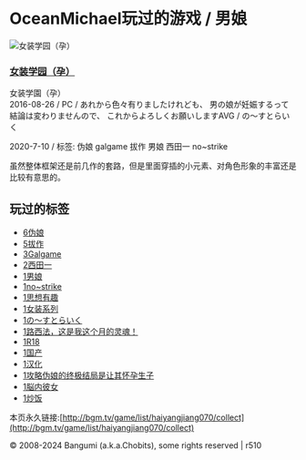 # OceanMichael玩过的游戏 / 男娘

![女装学园（孕）](https://img.bgm.tv/img/no_icon_subject.png)

### [女装学园（孕）](/subject/182369) 
女装学園（孕）  
2016-08-26 / PC / あれから色々有りましたけれども、 男の娘が妊娠するって結論は変わりませんので、 これからよろしくお願いしますAVG / の～すとらいく

2020-7-10 / 标签: 伪娘 galgame 拔作 男娘 西田一 no~strike

虽然整体框架还是前几作的套路，但是里面穿插的小元素、对角色形象的丰富还是比较有意思的。

## 玩过的标签

-   [6伪娘](/game/list/haiyangjiang070/collect?tag=%E4%BC%AA%E5%A8%98)
-   [5拔作](/game/list/haiyangjiang070/collect?tag=%E6%8B%94%E4%BD%9C)
-   [3Galgame](/game/list/haiyangjiang070/collect?tag=Galgame)
-   [2西田一](/game/list/haiyangjiang070/collect?tag=%E8%A5%BF%E7%94%B0%E4%B8%80)
-   [1男娘](/game/list/haiyangjiang070/collect?tag=%E7%94%B7%E5%A8%98)
-   [1no~strike](/game/list/haiyangjiang070/collect?tag=no%7Estrike)
-   [1思想有趣](/game/list/haiyangjiang070/collect?tag=%E6%80%9D%E6%83%B3%E6%9C%89%E8%B6%A3)
-   [1女装系列](/game/list/haiyangjiang070/collect?tag=%E5%A5%B3%E8%A3%85%E7%B3%BB%E5%88%97)
-   [1の～すとらいく](/game/list/haiyangjiang070/collect?tag=%E3%81%AE%EF%BD%9E%E3%81%99%E3%81%A8%E3%82%89%E3%81%84%E3%81%8F)
-   [1路西法，这是我这个月的灵魂！](/game/list/haiyangjiang070/collect?tag=%E8%B7%AF%E8%A5%BF%E6%B3%95%EF%BC%8C%E8%BF%99%E6%98%AF%E6%88%91%E8%BF%99%E4%B8%AA%E6%9C%88%E7%9A%84%E7%81%B5%E9%AD%82%EF%BC%81)
-   [1R18](/game/list/haiyangjiang070/collect?tag=R18)
-   [1国产](/game/list/haiyangjiang070/collect?tag=%E5%9B%BD%E4%BA%A7)
-   [1汉化](/game/list/haiyangjiang070/collect?tag=%E6%B1%89%E5%8C%96)
-   [1攻略伪娘的终极结局是让其怀孕生子](/game/list/haiyangjiang070/collect?tag=%E6%94%BB%E7%95%A5%E4%BC%AA%E5%A8%98%E7%9A%84%E7%BB%88%E6%9E%81%E7%BB%93%E5%B1%80%E6%98%AF%E8%AE%A9%E5%85%B6%E6%80%80%E5%AD%95%E7%94%9F%E5%AD%90)
-   [1脳内彼女](/game/list/haiyangjiang070/collect?tag=%E8%84%B3%E5%86%85%E5%BD%BC%E5%A5%B3)
-   [1炒饭](/game/list/haiyangjiang070/collect?tag=%E7%82%92%E9%A5%AD)

本页永久链接:[http://bgm.tv/game/list/haiyangjiang070/collect](http://bgm.tv/game/list/haiyangjiang070/collect)

© 2008-2024 Bangumi (a.k.a.Chobits), some rights reserved | r510
<!-- tcd_original_link https://bgm.tv/game/list/haiyangjiang070/collect?tag=%E7%94%B7%E5%A8%98 -->
